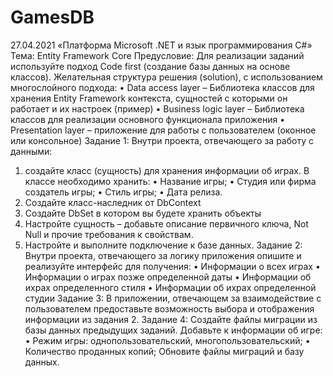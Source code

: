# GamesDB
27.04.2021
«Платформа Microsoft .NET и язык программирования C#»
Тема: Entity Framework Core
Предусловие: 
Для реализации заданий используйте подход Code first (создание базы данных на основе классов).
    Желательная структура решения (solution), с использованием многослойного подхода:
•	Data access layer – Библиотека классов для хранения Entity Framework контекста, 
    сущностей с которыми он работает и их настроек (пример)
•	Business logic layer – Библиотека классов для реализации основного функционала приложения
•	Presentation layer – приложение для работы с пользователем (оконное или консольное)
Задание 1: 
Внутри проекта, отвечающего за работу с данными:
1.	создайте класс (сущность) для хранения информации об играх. В классе необходимо хранить:
•	Название игры;
•	Студия или фирма создатель игры;
•	Стиль игры;
•	Дата релиза. 
2.	Создайте класс-наследник от DbContext
3.	Создайте DbSet в котором вы будете хранить объекты
4.	Настройте сущность – добавьте описание первичного ключа, Not Null и прочие требования к свойствам.
5.	Настройте и выполните подключение к базе данных.
Задание 2: 
Внутри проекта, отвечающего за логику приложения опишите и реализуйте интерфейс для получения:
•	Информации о всех играх
•	Информации о играх позже определенной даты
•	Информации об ихрах определенного стиля
•	Информации об ихрах определенной студии
Задание 3: 
В приложении, отвечающем за взаимодействие с пользователем предоставьте возможность выбора и отображения информации из задания 2.
Задание 4: 
Создайте файлы миграции из базы данных предыдущих заданий. Добавьте к информации об игре:
•	Режим игры: однопользовательский, многопользовательский;
•	Количество проданных копий;
Обновите файлы миграций и базу данных. 
